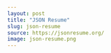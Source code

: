 ```yaml
---
layout: post
title: "JSON Resume"
slug: json-resume
source: https://jsonresume.org/
image: json-resume.png
---
```


